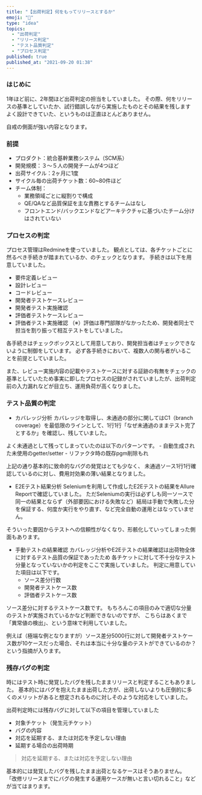 ```yaml
---
title: "【出荷判定】何をもってリリースとするか"
emoji: "📌"
type: "idea"
topics:
  - "出荷判定"
  - "リリース判定"
  - "テスト品質判定"
  - "プロセス判定"
published: true
published_at: "2021-09-20 01:38"
---
```


### はじめに
1年ほど前に、2年間ほど出荷判定の担当をしていました。
その際、何をリリースの基準としていたか、試行錯誤しながら実施したものとその結果を残します
よく設計できていた、というものは正直ほとんどありません。

自戒の側面が強い内容となります。

### 前提
 - プロダクト：統合基幹業務システム（SCM系）
 - 開発規模：３〜５人の開発チームが4つほど
 - 出荷サイクル：2ヶ月に1度
 - サイクル毎の出荷チケット数：60~80件ほど
 - チーム体制：
    - 業務領域ごとに縦割りで構成
    - QE/QAなど品質保証を主な責務とするチームはなし
    - フロントエンド/バックエンドなどアーキテクチャに基づいたチーム分けはされていない


### プロセスの判定
プロセス管理はRedmineを使っていました。
観点としては、各チケットごとに然るべき手続きが踏まれているか、のチェックとなります。
手続きは以下を用意していました。
 - 要件定義レビュー
 - 設計レビュー
 - コードレビュー
 - 開発者テストケースレビュー
 - 開発者テスト実施確認
 - 評価者テストケースレビュー
 - 評価者テスト実施確認
（※）評価は専門部隊がなかったため、開発者同士で担当を割り振って相互テストをしていました。

各手続きはチェックボックスとして用意しており、開発担当者はチェックできないように制御をしています。
必ず各手続きにおいて、複数人の関与者がいることを前提としていました。

また、レビュー実施内容の記載やテストケースに対する証跡の有無をチェックの基準としていたため事実に即したプロセスの記録がされていましたが、出荷判定前の入力漏れなどが目立ち、運用負荷が高くなりました。

### テスト品質の判定
 - カバレッジ分析
カバレッジを取得し、未通過の部分に関してはC1（branch coverage）を最低限のラインとして、1行1行「なぜ未通過のままテスト完了とするか」を確認し、残していました。

よく未通過として残ってしまっていたのは以下のパターンです。
    - 自動生成された未使用のgetter/setter
    - リファクタ時の既存pgm削除もれ

上記の通り基本的に致命的なバグの発覚はとても少なく、
未通過ソース1行1行確認しているのに対し、費用対効果の薄い結果となりました。

 - E2Eテスト結果分析
Seleniumを利用して作成したE2Eテストの結果をAllure Reportで確認していました。
ただSeleniumの実行は必ずしも同一ソースで同一の結果とならず（外部要因における失敗など）結局は手動で失敗した分を保証する、何度か実行をやり直す、など完全自動の運用とはなっていません。

そういった要因からテストへの信頼性がなくなり、形骸化していってしまった側面もあります。

 - 手動テストの結果確認
カバレッジ分析やE2Eテストの結果確認は出荷物全体に対するテスト品質の保証であったため
各チケットに対して不十分なテスト分量となっていないかの判定をここで実施していました。
判定に用意していた項目は以下です。
    - ソース差分行数
    - 開発者テストケース数
    - 評価者テストケース数

ソース差分に対するテストケース数です。
もちろんこの項目のみで適切な分量のテストが実施されているかなど判断できないのですが、
こちらはあくまで「異常値の検出」、という意味で利用していました。

例えば（極端な例となりますが）ソース差分5000行に対して開発者テストケース数が10ケースだった場合、それは本当に十分な量のテストができているのか？という指摘が入ります。

### 残存バグの判定
時にはテスト時に発覚したバグを残したままリリースと判定することもありました。
基本的にはバグを抱えたまま出荷した方が、出荷しないよりも圧倒的に多くのメリットがあると想定されるものに対しそのような対応をしていました。

出荷判定時には残存バグに対して以下の項目を管理していました
 - 対象チケット（発生元チケット）
 - バグの内容
 - 対応を延期する、または対応を予定しない理由
 - 延期する場合の出荷時期

> 対応を延期する、または対応を予定しない理由

基本的には発覚したバグを残したまま出荷となるケースはそうありません。
「改修リリースまでにバグの発生する運用ケースが無いと言い切れること」などが当てはまります。